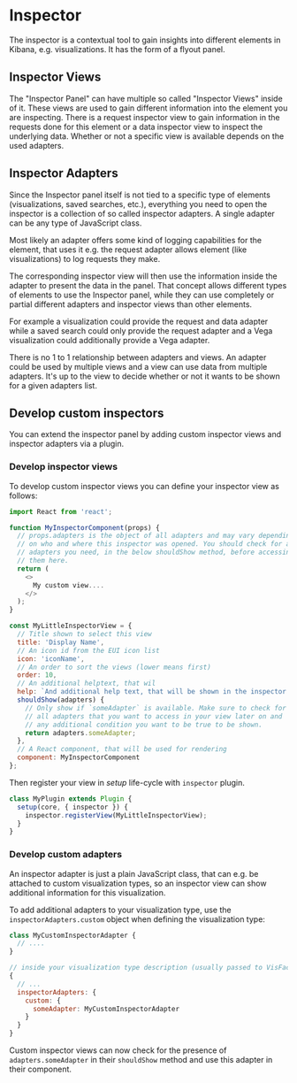 # Inspector

The inspector is a contextual tool to gain insights into different elements
in Kibana, e.g. visualizations. It has the form of a flyout panel.

## Inspector Views

The "Inspector Panel" can have multiple so called "Inspector Views" inside of it.
These views are used to gain different information into the element you are inspecting.
There is a request inspector view to gain information in the requests done for this
element or a data inspector view to inspect the underlying data. Whether or not
a specific view is available depends on the used adapters.

## Inspector Adapters

Since the Inspector panel itself is not tied to a specific type of elements (visualizations,
saved searches, etc.), everything you need to open the inspector is a collection
of so called inspector adapters. A single adapter can be any type of JavaScript class.

Most likely an adapter offers some kind of logging capabilities for the element, that
uses it e.g. the request adapter allows element (like visualizations) to log requests
they make.

The corresponding inspector view will then use the information inside the adapter
to present the data in the panel. That concept allows different types of elements
to use the Inspector panel, while they can use completely or partial different adapters
and inspector views than other elements.

For example a visualization could provide the request and data adapter while a saved
search could only provide the request adapter and a Vega visualization could additionally
provide a Vega adapter.

There is no 1 to 1 relationship between adapters and views. An adapter could be used
by multiple views and a view can use data from multiple adapters. It's up to the
view to decide whether or not it wants to be shown for a given adapters list.

## Develop custom inspectors

You can extend the inspector panel by adding custom inspector views and inspector
adapters via a plugin.

### Develop inspector views

To develop custom inspector views you can define your
inspector view as follows:

```js
import React from 'react';

function MyInspectorComponent(props) {
  // props.adapters is the object of all adapters and may vary depending
  // on who and where this inspector was opened. You should check for all
  // adapters you need, in the below shouldShow method, before accessing
  // them here.
  return (
    <>
      My custom view....
    </>
  );
}

const MyLittleInspectorView = {
  // Title shown to select this view
  title: 'Display Name',
  // An icon id from the EUI icon list
  icon: 'iconName',
  // An order to sort the views (lower means first)
  order: 10,
  // An additional helptext, that wil
  help: `And additional help text, that will be shown in the inspector help.`,
  shouldShow(adapters) {
    // Only show if `someAdapter` is available. Make sure to check for
    // all adapters that you want to access in your view later on and
    // any additional condition you want to be true to be shown.
    return adapters.someAdapter;
  },
  // A React component, that will be used for rendering
  component: MyInspectorComponent
};
```

Then register your view in *setup* life-cycle with `inspector` plugin.

```ts
class MyPlugin extends Plugin {
  setup(core, { inspector }) {
    inspector.registerView(MyLittleInspectorView);
  }
}
```

### Develop custom adapters

An inspector adapter is just a plain JavaScript class, that can e.g. be attached
to custom visualization types, so an inspector view can show additional information for this
visualization.

To add additional adapters to your visualization type, use the `inspectorAdapters.custom`
object when defining the visualization type:

```js
class MyCustomInspectorAdapter {
  // ....
}

// inside your visualization type description (usually passed to VisFactory.create...Type)
{
  // ...
  inspectorAdapters: {
    custom: {
      someAdapter: MyCustomInspectorAdapter
    }
  }
}
```

Custom inspector views can now check for the presence of `adapters.someAdapter`
in their `shouldShow` method and use this adapter in their component.
